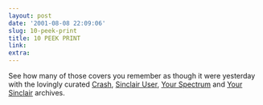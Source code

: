 ```yaml
---
layout: post
date: '2001-08-08 22:09:06'
slug: 10-peek-print
title: 10 PEEK PRINT
link: 
extra: 
---
```


See how many of those covers you remember as though it were yesterday with the lovingly curated [Crash](http://www.mjwilson.demon.co.uk/crash/01/index.htm), [Sinclair User](http://www.sincuser.f9.co.uk/index.htm), [Your Spectrum](http://www.users.globalnet.co.uk/~jimg/) and [Your Sinclair](http://www.ysrnry.co.uk/cover1.htm) archives.